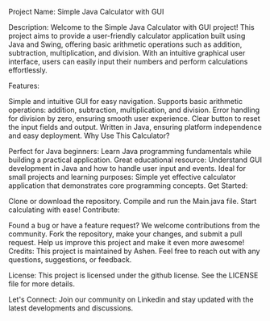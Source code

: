 
Project Name: Simple Java Calculator with GUI

Description:
Welcome to the Simple Java Calculator with GUI project! This project aims to provide a user-friendly calculator application built using Java and Swing, offering basic arithmetic operations such as addition, subtraction, multiplication, and division. With an intuitive graphical user interface, users can easily input their numbers and perform calculations effortlessly.

Features:

Simple and intuitive GUI for easy navigation.
Supports basic arithmetic operations: addition, subtraction, multiplication, and division.
Error handling for division by zero, ensuring smooth user experience.
Clear button to reset the input fields and output.
Written in Java, ensuring platform independence and easy deployment.
Why Use This Calculator?

Perfect for Java beginners: Learn Java programming fundamentals while building a practical application.
Great educational resource: Understand GUI development in Java and how to handle user input and events.
Ideal for small projects and learning purposes: Simple yet effective calculator application that demonstrates core programming concepts.
Get Started:

Clone or download the repository.
Compile and run the Main.java file.
Start calculating with ease!
Contribute:

Found a bug or have a feature request? We welcome contributions from the community.
Fork the repository, make your changes, and submit a pull request.
Help us improve this project and make it even more awesome!
Credits:
This project is maintained by Ashen. Feel free to reach out with any questions, suggestions, or feedback.

License:
This project is licensed under the github license. See the LICENSE file for more details.

Let's Connect:
Join our community on Linkedin and stay updated with the latest developments and discussions.
